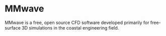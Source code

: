 # MMwave
MMwave is a free, open source CFD software developed primarily for free-surface 3D simulations in the coastal engineering field.
